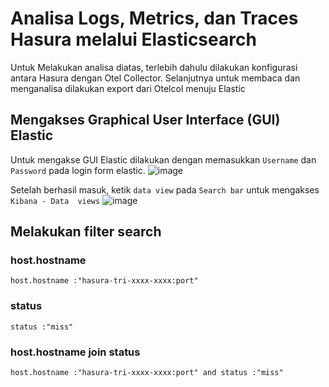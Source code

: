 # Analisa Logs, Metrics, dan Traces Hasura melalui Elasticsearch
Untuk Melakukan analisa diatas, terlebih dahulu dilakukan konfigurasi antara Hasura dengan Otel Collector. Selanjutnya untuk membaca dan menganalisa dilakukan export dari Otelcol menuju Elastic

## Mengakses Graphical User Interface (GUI) Elastic
Untuk mengakse GUI Elastic dilakukan dengan memasukkan `Username` dan `Password` pada login form elastic.
![image](https://github.com/user-attachments/assets/accb4ea6-466b-437d-bd82-fb05f261fdf1)

Setelah berhasil masuk, ketik `data view` pada `Search bar` untuk mengakses `Kibana - Data 
views`
![image](https://github.com/user-attachments/assets/9de481db-7ccf-4b23-aaac-06759b9b6478)



## Melakukan filter search

### host.hostname
```KQL
host.hostname :"hasura-tri-xxxx-xxxx:port"
```

### status
```KQL
status :"miss" 
```
### host.hostname join status
```KQL
host.hostname :"hasura-tri-xxxx-xxxx:port" and status :"miss" 
```

